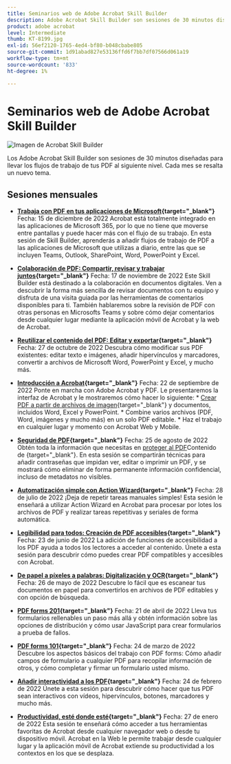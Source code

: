 ```yaml
---
title: Seminarios web de Adobe Acrobat Skill Builder
description: Adobe Acrobat Skill Builder son sesiones de 30 minutos diseñadas para llevar tus flujos de trabajo de PDF al siguiente nivel
product: adobe acrobat
level: Intermediate
thumb: KT-8199.jpg
exl-id: 56ef2120-1765-4ed4-bf80-b048cbabe805
source-git-commit: 1d91abad827e53136ffd6f7bb7df07566d061a19
workflow-type: tm+mt
source-wordcount: '833'
ht-degree: 1%

---
```


# Seminarios web de Adobe Acrobat Skill Builder

![Imagen de Acrobat Skill Builder](../assets/sbacrobatwebinars.png)

Los Adobe Acrobat Skill Builder son sesiones de 30 minutos diseñadas para llevar los flujos de trabajo de tus PDF al siguiente nivel. Cada mes se resalta un nuevo tema.

## Sesiones mensuales

* **[Trabaja con PDF en tus aplicaciones de Microsoft](https://adobe-acrobat-skill-builder.joinus.adobeevents.com/attendease/networking/experience/f7e3961b-e322-4253-bfa4-ff1957a08d99/c1111644-e958-41bf-ad6e-dffafafa7fa0){target=&quot;_blank&quot;}**
Fecha: 15 de diciembre de 2022 Acrobat está totalmente integrado en las aplicaciones de Microsoft 365, por lo que no tiene que moverse entre pantallas y puede hacer más con el flujo de su trabajo. En esta sesión de Skill Builder, aprenderás a añadir flujos de trabajo de PDF a las aplicaciones de Microsoft que utilizas a diario, entre las que se incluyen Teams, Outlook, SharePoint, Word, PowerPoint y Excel.

* **[Colaboración de PDF: Compartir, revisar y trabajar juntos](https://adobe-acrobat-skill-builder.joinus.adobeevents.com/attendease/networking/experience/d1eb8544-6268-4855-8500-2370b1e68045/0dd92858-0587-49f4-be60-8d48c140ef39){target=&quot;_blank&quot;}**
Fecha: 17 de noviembre de 2022 Este Skill Builder está destinado a la colaboración en documentos digitales. Ven a descubrir la forma más sencilla de revisar documentos con tu equipo y disfruta de una visita guiada por las herramientas de comentarios disponibles para ti. También hablaremos sobre la revisión de PDF con otras personas en Microsofts Teams y sobre cómo dejar comentarios desde cualquier lugar mediante la aplicación móvil de Acrobat y la web de Acrobat.

* **[Reutilizar el contenido del PDF: Editar y exportar](https://adobe-acrobat-skill-builder.joinus.adobeevents.com/attendease/networking/experience/68a9bbf2-91ca-40f0-baa1-812dd0730e0b/48c2399c-7392-4d7d-ba51-f623dead313a){target=&quot;_blank&quot;}**
Fecha: 27 de octubre de 2022 Descubra cómo modificar sus PDF existentes: editar texto e imágenes, añadir hipervínculos y marcadores, convertir a archivos de Microsoft Word, PowerPoint y Excel, y mucho más.

* **[Introducción a Acrobat](https://adobe-acrobat-skill-builder.joinus.adobeevents.com/attendease/networking/experience/360c9159-3f6f-47ae-8320-d0ad391883e1/e54db15b-af50-40ff-a274-6e927a22c6e7){target=&quot;_blank&quot;}**
Fecha: 22 de septiembre de 2022 Ponte en marcha con Adobe Acrobat y PDF. Le presentaremos la interfaz de Acrobat y le mostraremos cómo hacer lo siguiente: * [Crear PDF a partir de archivos de imagen](https://www.adobe.com/es/acrobat/online/convert-pdf.html){target=&quot;_blank&quot;} y documentos, incluidos Word, Excel y PowerPoint. * Combine varios archivos (PDF, Word, imágenes y mucho más) en un solo PDF editable. * Haz el trabajo en cualquier lugar y momento con Acrobat Web y Mobile.

* **[Seguridad de PDF](https://adobe-acrobat-skill-builder.joinus.adobeevents.com/attendease/networking/experience/ad3778d2-f2c3-4966-98ed-8b1bb90e4b2b/180ad785-1b5b-4c80-80ab-1df345f082ff){target=&quot;_blank&quot;}**
Fecha: 25 de agosto de 2022 Obtén toda la información que necesitas en [proteger al PDF](https://www.adobe.com/es/acrobat/online/password-protect-pdf.html)Contenido de {target=&quot;_blank&quot;}. En esta sesión se compartirán técnicas para añadir contraseñas que impidan ver, editar o imprimir un PDF, y se mostrará cómo eliminar de forma permanente información confidencial, incluso de metadatos no visibles.

* **[Automatización simple con Action Wizard](https://adobe-acrobat-skill-builder.joinus.adobeevents.com/attendease/networking/experience/45ef14f7-e5e4-4fe0-ba26-905adac092a2/24bf421e-f489-47dc-a5a4-d8d70858348c){target=&quot;_blank&quot;}**
Fecha: 28 de julio de 2022 ¡Deja de repetir tareas manuales simples! Esta sesión le enseñará a utilizar Action Wizard en Acrobat para procesar por lotes los archivos de PDF y realizar tareas repetitivas y seriales de forma automática.

* **[Legibilidad para todos: Creación de PDF accesibles](https://adobe-acrobat-skill-builder.joinus.adobeevents.com/attendease/networking/experience/18c111bd-9c63-4636-a4fd-8dc045a20423/8484f6c9-e2c9-4e1c-8d03-c2ca1d4db77c){target=&quot;_blank&quot;}**
Fecha: 23 de junio de 2022 La adición de funciones de accesibilidad a los PDF ayuda a todos los lectores a acceder al contenido. Únete a esta sesión para descubrir cómo puedes crear PDF compatibles y accesibles con Acrobat.

* **[De papel a píxeles a palabras: Digitalización y OCR](https://adobe-acrobat-skill-builder.joinus.adobeevents.com/attendease/networking/experience/db1178ff-fd0e-4429-9a91-dae080cac9c3/611fa8dd-1b65-4135-800b-feb61541615f){target=&quot;_blank&quot;}**
Fecha: 26 de mayo de 2022 Descubre lo fácil que es escanear tus documentos en papel para convertirlos en archivos de PDF editables y con opción de búsqueda.

* **[PDF forms 201](https://adobe-acrobat-skill-builder.joinus.adobeevents.com/attendease/networking/experience/e05d5e32-598e-49a2-b847-a06207dcbfd7/39c070e1-4ef4-4fc2-aa1e-bf89fb59215e){target=&quot;_blank&quot;}**
Fecha: 21 de abril de 2022 Lleva tus formularios rellenables un paso más allá y obtén información sobre las opciones de distribución y cómo usar JavaScript para crear formularios a prueba de fallos.

* **[PDF forms 101](https://adobe-acrobat-skill-builder.joinus.adobeevents.com/attendease/networking/experience/c7f08842-3d62-4b98-bb2a-029feef13621/5f8f1f46-c321-4fba-8c49-4b89d3de6d36){target=&quot;_blank&quot;}**
Fecha: 24 de marzo de 2022 Descubre los aspectos básicos del trabajo con PDF forms: Cómo añadir campos de formulario a cualquier PDF para recopilar información de otros, y cómo completar y firmar un formulario usted mismo.

* **[Añadir interactividad a los PDF](https://adobe-acrobat-skill-builder.joinus.adobeevents.com/attendease/networking/experience/c3150e33-0164-4f94-ac46-aec99b843291/14ea3de0-529f-4c79-9020-cd0a4f98aab0){target=&quot;_blank&quot;}**
Fecha: 24 de febrero de 2022 Únete a esta sesión para descubrir cómo hacer que tus PDF sean interactivos con vídeos, hipervínculos, botones, marcadores y mucho más.

* **[Productividad, esté donde esté](https://adobe-acrobat-skill-builder.joinus.adobeevents.com/attendease/networking/experience/99e0622a-adf9-4a8b-918f-fd4f4b3a3235/53620704-6da7-4b88-97da-a1f9f0fff3f4){target=&quot;_blank&quot;}**
Fecha: 27 de enero de 2022 Esta sesión te enseñará cómo acceder a tus herramientas favoritas de Acrobat desde cualquier navegador web o desde tu dispositivo móvil. Acrobat en la Web le permite trabajar desde cualquier lugar y la aplicación móvil de Acrobat extiende su productividad a los contextos en los que se desplaza.